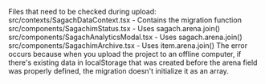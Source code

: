 Files that need to be checked during upload:
src/contexts/SagachDataContext.tsx - Contains the migration function
src/components/SagachimStatus.tsx - Uses sagach.arena.join()
src/components/SagachAnalyticsModal.tsx - Uses sagach.arena.join()
src/components/SagachimArchive.tsx - Uses item.arena.join()
The error occurs because when you upload the project to an offline computer, if there's existing data in localStorage that was created before the arena field was properly defined, the migration doesn't initialize it as an array.